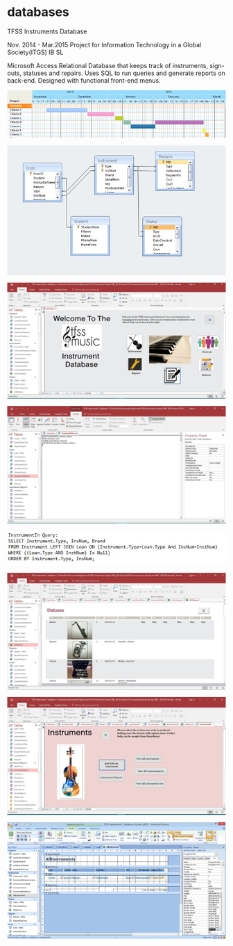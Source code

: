 # databases
TFSS Instruments Database

Nov. 2014 - Mar.2015
Project for Information Technology in a Global Society(ITGS) IB SL

Microsoft Access Relational Database that keeps track of instruments, sign-outs, statuses and repairs. Uses SQL to run queries and generate reports on back-end. Designed with functional front-end menus.

![Gantt Planning](/images/gantt.jpg) 


![Relational Links](/images/relationships.jpg)


![Main Menu](/images/Database1.jpg) 


![SQL Snippet](/images/Database2.jpg)


![More SQL](/images/Database3.jpg) 


![Sample Report](/images/Database4.jpg)


![Sample Submenu](/images/Database5.jpg) 


![Designing the Menus](/images/Database6.jpg)